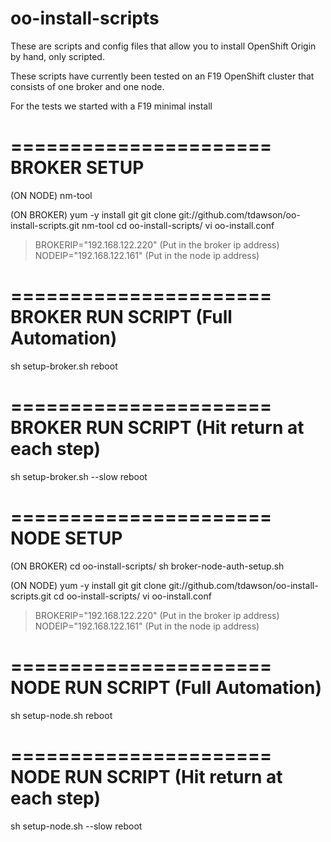 oo-install-scripts
==================

These are scripts and config files that allow you to install 
OpenShift Origin by hand, only scripted.

These scripts have currently been tested on an F19 OpenShift cluster 
that consists of one broker and one node.

For the tests we started with a F19 minimal install

======================
BROKER SETUP 
======================
(ON NODE)
  nm-tool

(ON BROKER)
  yum -y install git
  git clone git://github.com/tdawson/oo-install-scripts.git
  nm-tool
  cd oo-install-scripts/
  vi oo-install.conf
  > BROKERIP="192.168.122.220" (Put in the broker ip address)
  > NODEIP="192.168.122.161" (Put in the node ip address)

======================
BROKER RUN SCRIPT (Full Automation)
======================
  sh setup-broker.sh
  reboot

======================
BROKER RUN SCRIPT (Hit return at each step)
======================
  sh setup-broker.sh --slow
  reboot

======================
NODE SETUP
======================
(ON BROKER)
  cd oo-install-scripts/
  sh broker-node-auth-setup.sh

(ON NODE)
  yum -y install git
  git clone git://github.com/tdawson/oo-install-scripts.git
  cd oo-install-scripts/
  vi oo-install.conf
  > BROKERIP="192.168.122.220" (Put in the broker ip address)
  > NODEIP="192.168.122.161" (Put in the node ip address)

======================
NODE RUN SCRIPT (Full Automation)
======================
  sh setup-node.sh
  reboot

======================
NODE RUN SCRIPT (Hit return at each step)
======================
  sh setup-node.sh --slow
  reboot

